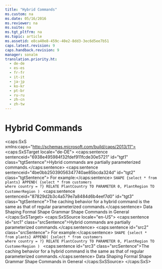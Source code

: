 ```yaml
---
title: "Hybrid Commands"
ms.custom: na
ms.date: 05/16/2016
ms.reviewer: na
ms.suite: na
ms.tgt_pltfrm: na
ms.topic: article
ms.assetid: e8ca40e8-459c-40e2-8dd3-3ec6d5ee7b51
caps.latest.revision: 9
caps.handback.revision: 9
manager: sonalm
translation.priority.ht: 
  - de-de
  - es-es
  - fr-fr
  - it-it
  - ja-jp
  - ko-kr
  - pt-br
  - ru-ru
  - zh-cn
  - zh-tw
---
```

# Hybrid Commands
<?xml version="1.0" encoding="utf-8"?>
<caps:SxS xmlns:caps="http://schemas.microsoft.com/build/caps/2013/11">
  <caps:SxSTarget locale="de-DE">
    <developerReferenceWithoutSyntaxDocument xsi:schemaLocation="http://ddue.schemas.microsoft.com/authoring/2003/5 http://dduestorage.blob.core.windows.net/ddueschema/developer.xsd" xmlns="http://ddue.schemas.microsoft.com/authoring/2003/5" xmlns:xlink="http://www.w3.org/1999/xlink" xmlns:xsi="http://www.w3.org/2001/XMLSchema-instance">
      <introduction>
        <para>
          <caps:sentence sentenceid="6938e495984f32fdef911fcde30e5721" id="tgt1" class="tgtSentence">Hybrid commands are partially parameterized commands.</caps:sentence>
          <caps:sentence sentenceid="4be0bb25039056347740ae85bcda324d" id="tgt2" class="tgtSentence"> For example:</caps:sentence>
        </para>
        <code>SHAPE {select * from plants} 
   APPEND( {select * from customers where country = ?} 
           RELATE PlantCountry TO PARAMETER 0, 
             PlantRegion TO CustomerRegion ) </code>
        <para>
          <caps:sentence sentenceid="87829d2b3c4a579e7a8484d6b4eef7d0" id="tgt3" class="tgtSentence">The caching behavior for a hybrid command is the same as that of regular parameterized commands.</caps:sentence>
        </para>
      </introduction>
      <relatedTopics>
        <link xlink:href="1bfdcad4-52e1-45bc-ad21-783657ef0a44">Data Shaping</link>
        <link xlink:href="ea691475-0f03-4abe-a785-b77e77712d1d">Formal Shape Grammar</link>
        <link xlink:href="1fac7831-a187-4b15-9b43-aad380c5556c">Shape Commands in General</link>
      </relatedTopics>
    </developerReferenceWithoutSyntaxDocument>
  </caps:SxSTarget>
  <caps:SxSSource locale="en-US">
    <developerReferenceWithoutSyntaxDocument xsi:schemaLocation="http://ddue.schemas.microsoft.com/authoring/2003/5 http://dduestorage.blob.core.windows.net/ddueschema/developer.xsd" xmlns="http://ddue.schemas.microsoft.com/authoring/2003/5" xmlns:xlink="http://www.w3.org/1999/xlink" xmlns:xsi="http://www.w3.org/2001/XMLSchema-instance">
      <introduction>
        <para>
          <caps:sentence id="src1" class="srcSentence">Hybrid commands are partially parameterized commands.</caps:sentence>
          <caps:sentence id="src2" class="srcSentence"> For example:</caps:sentence>
        </para>
        <code>SHAPE {select * from plants} 
   APPEND( {select * from customers where country = ?} 
           RELATE PlantCountry TO PARAMETER 0, 
             PlantRegion TO CustomerRegion ) </code>
        <para>
          <caps:sentence id="src3" class="srcSentence">The caching behavior for a hybrid command is the same as that of regular parameterized commands.</caps:sentence>
        </para>
      </introduction>
      <relatedTopics>
        <link xlink:href="1bfdcad4-52e1-45bc-ad21-783657ef0a44">Data Shaping</link>
        <link xlink:href="ea691475-0f03-4abe-a785-b77e77712d1d">Formal Shape Grammar</link>
        <link xlink:href="1fac7831-a187-4b15-9b43-aad380c5556c">Shape Commands in General</link>
      </relatedTopics>
    </developerReferenceWithoutSyntaxDocument>
  </caps:SxSSource>
</caps:SxS>